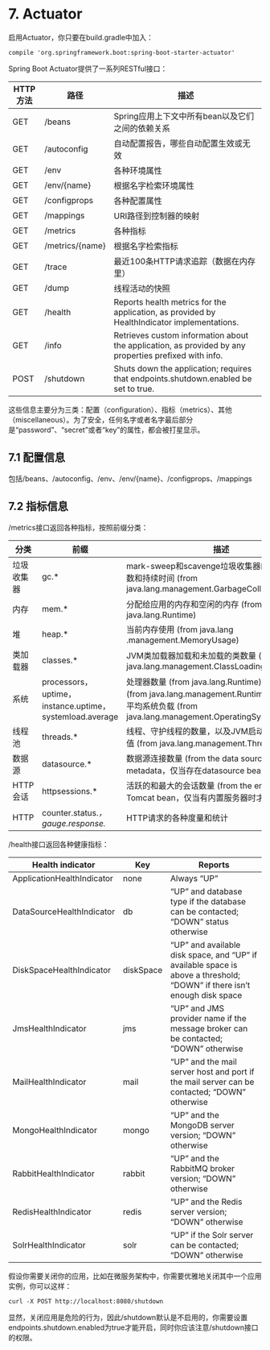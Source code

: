 # 7. Actuator

启用Actuator，你只要在build.gradle中加入：

```
compile 'org.springframework.boot:spring-boot-starter-actuator'
```

Spring Boot Actuator提供了一系列RESTful接口：

| HTTP方法 | 路径 | 描述 |
| -- | -- | -- |
| GET | /beans | Spring应用上下文中所有bean以及它们之间的依赖关系 |
| GET | /autoconfig | 自动配置报告，哪些自动配置生效或无效 |
| GET | /env | 各种环境属性 |
| GET | /env/{name} | 根据名字检索环境属性 |
| GET | /configprops | 各种配置属性 |
| GET | /mappings | URI路径到控制器的映射 |
| GET | /metrics | 各种指标 |
| GET | /metrics/{name} | 根据名字检索指标 |
| GET | /trace | 最近100条HTTP请求追踪（数据在内存里） |
| GET | /dump | 线程活动的快照 |
| GET | /health | Reports health metrics for the application, as provided by HealthIndicator implementations. |
| GET | /info | Retrieves custom information about the application, as provided by any properties prefixed with info. |
| POST | /shutdown | Shuts down the application; requires that endpoints.shutdown.enabled be set to true. |

这些信息主要分为三类：配置（configuration）、指标（metrics）、其他（miscellaneous）。为了安全，任何名字或者名字最后部分是“password”、“secret”或者“key”的属性，都会被打星显示。

## 7.1 配置信息

包括/beans、/autoconfig、/env、/env/{name}、/configprops、/mappings

## 7.2 指标信息

/metrics接口返回各种指标，按照前缀分类：

| 分类 | 前缀 | 描述 |
| -- | -- | -- |
| 垃圾收集器 | gc.* | mark-sweep和scavenge垃圾收集器的垃圾收集计数和持续时间 (from java.lang.management.GarbageCollectorMXBean) |
| 内存 | mem.* | 分配给应用的内存和空闲的内存 (from java.lang.Runtime) |
| 堆 | heap.* | 当前内存使用 (from java.lang .management.MemoryUsage) |
| 类加载器 | classes.* | JVM类加载器加载和未加载的类数量  (from java.lang.management.ClassLoadingMXBean) |
| 系统 | processors，uptime，instance.uptime，systemload.average | 处理器数量 (from java.lang.Runtime)，运行时间 (from java.lang.management.RuntimeMXBean)，平均系统负载 (from java.lang.management.OperatingSystemMXBean) |
| 线程池 | threads.* | 线程、守护线程的数量，以及JVM启动以来的线程峰值 (from java.lang.management.ThreadMXBean) |
| 数据源 | datasource.* | 数据源连接数量 (from the data source’s metadata，仅当存在datasource bean时才有) |
| HTTP会话 | httpsessions.* | 活跃的和最大的会话数量 (from the embedded Tomcat bean，仅当有内置服务器时才有) |
| HTTP | counter.status.*，gauge.response.* | HTTP请求的各种度量和统计 |

/health接口返回各种健康指标：

| Health indicator | Key | Reports |
| -- | -- | -- |
| ApplicationHealthIndicator | none | Always “UP” |
| DataSourceHealthIndicator | db | “UP” and database type if the database can be contacted; “DOWN” status otherwise |
| DiskSpaceHealthIndicator | diskSpace | “UP” and available disk space, and “UP” if available space is above a threshold; “DOWN” if there isn’t enough disk space |
| JmsHealthIndicator | jms | “UP” and JMS provider name if the message broker can be contacted; “DOWN” otherwise |
| MailHealthIndicator | mail | “UP” and the mail server host and port if the mail server can be contacted; “DOWN” otherwise |
| MongoHealthIndicator | mongo | “UP” and the MongoDB server version; “DOWN” otherwise |
| RabbitHealthIndicator | rabbit | “UP” and the RabbitMQ broker version; “DOWN” otherwise |
| RedisHealthIndicator | redis | “UP” and the Redis server version; “DOWN” otherwise |
| SolrHealthIndicator | solr | “UP” if the Solr server can be contacted; “DOWN” otherwise |

假设你需要关闭你的应用，比如在微服务架构中，你需要优雅地关闭其中一个应用实例，你可以这样：

```
curl -X POST http://localhost:8080/shutdown
```

显然，关闭应用是危险的行为，因此/shutdown默认是不启用的，你需要设置endpoints.shutdown.enabled为true才能开启，同时你应该注意/shutdown接口的权限。